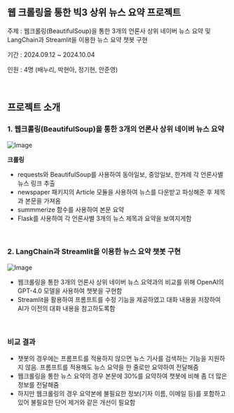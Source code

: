 ## 웹 크롤링을 통한 빅3 상위 뉴스 요약 프로젝트
주제 : 웹크롤링(BeautifulSoup)을 통한 3개의 언론사 상위 네이버 뉴스 요약 및 LangChain과 Streamlit을 이용한 뉴스 요약 챗봇 구현

기간 : 2024.09.12 ~ 2024.10.04

인원 : 4명 (배누리, 박현아, 정기현, 안준영)

<br>

## 프로젝트 소개
### 1. 웹크롤링(BeautifulSoup)을 통한 3개의 언론사 상위 네이버 뉴스 요약
  ![Image](https://github.com/user-attachments/assets/27c40a73-5894-4931-9335-f0072815f7c4)

**크롤링**
  - requests와 BeautifulSoup를 사용하여 동아일보, 중앙일보, 한겨례 각 언론사별 뉴스 링크 추출
  - newspaper 패키지의 Article 모듈을 사용하여 뉴스를 다운받고 파싱해준 후 제목과 본문을 가져옴
  - summmerize 함수를 사용하여 본문 요약
  - Flask를 사용하여 각 언론사별 3개의 뉴스 제목과 요약을 보여지게함


<br>

### 2. LangChain과 Streamlit을 이용한 뉴스 요약 챗봇 구현
  ![Image](https://github.com/user-attachments/assets/e4a41342-bb5c-46cf-900f-0b9f9486a431)  
  
  - 웹크롤링을 통한 3개의 언론사 상위 네이버 뉴스 요약과의 비교를 위해 OpenAI의 GPT-4.0 모델을 사용하여 챗봇을 구현함
  - Streamlit을 활용하여 프롬프트를 수정 기능을 제공하였고 대화 내용을 저장하여 AI가 이전의 대화 내용을 참고하도록함

<br>

### 비교 결과
- 챗봇의 경우에는 프롬프트를 적용하지 않으면 뉴스 기사를 검색하는 기능을 지원하지 않음. 프롬프트를 적용해도 뉴스 요약을 한 줄로만 요약하여 전달해줌
- 웹크롤링을 통한 뉴스 요약의 경우 본문에 30%를 요약하여 챗봇에 비해 좀 더 많은 정보를 전달해줌
- 하지만 웹크롤링의 경우 요약본에 불필요한 정보(기자 이름, 이메일 등)를 포함하고 있어 불필요한 단어 제거와 같은 개선이 필요함 





